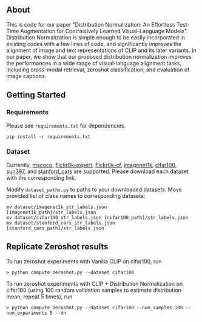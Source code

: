 ## About
This is code for our paper "Distribution Normalization: An Effortless Test-Time Augmentation for Contrastively Learned Visual-Language Models". Distribution Normalization is simple enough to be easily incorporated in existing codes with a few lines of code, and significantly improves the alignment of image and text representations of CLIP and its later variants. In our paper, we show that our proposed distribution normalization improves the performances in a wide range of visual-language alignment tasks, including cross-modal retrieval, zeroshot classification, and evaluation of image captions.

## Getting Started
### Requirements
Please see <code>requirements.txt</code> for dependencies.

```
pip install -r requirements.txt
```

### Dataset
Currently, [mscoco](https://cocodataset.org/#download), [flickr8k-expert](https://www.kaggle.com/datasets/sayanf/flickr8k), [flickr8k-cf](https://www.kaggle.com/datasets/sayanf/flickr8k), [imagenet1k](https://www.image-net.org/download.php), [cifar100](https://www.cs.toronto.edu/~kriz/cifar.html), [sun397](https://vision.princeton.edu/projects/2010/SUN/), and [stanford_cars](https://ai.stanford.edu/~jkrause/cars/car_dataset.html) are supported. Please download each dataset with the corresponding link.

Modify <code>dataset_paths.py</code> to paths to your downloaded datasets. Move provided list of class names to corresponding datasets:

```
mv dataset/imagenet1k_str_labels.json [imagenet1k_path]/str_labels.json
mv dataset/cifar100_str_labels.json [cifar100_path]/str_labels.json
mv dataset/stanford_cars_str_labels.json [stanford_cars_path]/str_labels.json
```

## Replicate Zeroshot results
To run zeroshot experiments with Vanilla CLIP on cifar100, run
```
> python compute_zeroshot.py --dataset cifar100
```

To run zeroshot experiments with CLIP + Distribution Normalization on cifar100 (using 100 random validation samples to estimate distribution mean, repeat 5 times), run
```
> python compute_zeroshot.py --dataset cifar100 --num_samples 100 --num_experiments 5 --dn
```

